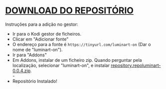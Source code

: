 # <a href="repository.repoluminart-0.0.4.zip">DOWNLOAD DO REPOSITÓRIO</a>

Instruções para a adição no gestor:


<p align="left">
  <ul>
    <li>Ir para o Kodi gestor de ficheiros.</li>
    <li>Clicar em "Adicionar fonte"</li>
    <li>O endereço para a fonte é <code>https://tinyurl.com/luminart-on</code> (Dar o nome de "luminart-on").</li>
    <li>Ir para "Addons"</li>
    <li>Em Addons, instalar de um ficheiro zip. Quando perguntar pela localização, selecionar "luminart-on", e instalar <a href="repository.repoluminart-0.0.4.zip">repository.repoluminart-0.0.4.zip</a>.</li>
    -
    <li>Repositório Instalado!</li>
    
</ul>

                                      
                                       

</p>

